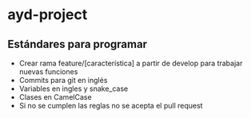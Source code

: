 # ayd-project

## Estándares para programar

+ Crear rama feature/[característica] a partir de develop para trabajar nuevas funciones
+ Commits para git en inglés
+ Variables en ingles y snake_case
+ Clases en CamelCase
+ Si no se cumplen las reglas no se acepta el pull request
